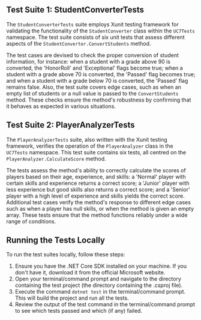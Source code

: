 <h2>Test Suite 1: StudentConverterTests</h2>
<p>
The <code>StudentConverterTests</code> suite employs Xunit testing framework for validating the functionality of the <code>StudentConverter</code> class within the <code>UC7Tests</code> namespace. The test suite consists of six unit tests that assess different aspects of the <code>StudentConverter.ConvertStudents</code> method.
</p>

<p>
The test cases are devised to check the proper conversion of student information, for instance: when a student with a grade above 90 is converted, the 'HonorRoll' and 'Exceptional' flags become true; when a student with a grade above 70 is converted, the 'Passed' flag becomes true; and when a student with a grade below 70 is converted, the 'Passed' flag remains false. Also, the test suite covers edge cases, such as when an empty list of students or a null value is passed to the <code>ConvertStudents</code> method. These checks ensure the method's robustness by confirming that it behaves as expected in various situations.
</p>

<h2>Test Suite 2: PlayerAnalyzerTests</h2>
<p>
The <code>PlayerAnalyzerTests</code> suite, also written with the Xunit testing framework, verifies the operation of the <code>PlayerAnalyzer</code> class in the <code>UC7Tests</code> namespace. This test suite contains six tests, all centred on the <code>PlayerAnalyzer.CalculateScore</code> method.
</p>

<p>
The tests assess the method's ability to correctly calculate the scores of players based on their age, experience, and skills: a 'Normal' player with certain skills and experience returns a correct score; a 'Junior' player with less experience but good skills also returns a correct score; and a 'Senior' player with a high level of experience and skills yields the correct score. Additional test cases verify the method's response to different edge cases such as when a player has null skills, or when the method is given an empty array. These tests ensure that the method functions reliably under a wide range of conditions.
</p>

<h2>Running the Tests Locally</h2>
<p>
To run the test suites locally, follow these steps:
</p>
<ol>
    <li>Ensure you have the .NET Core SDK installed on your machine. If you don't have it, download it from the official Microsoft website.</li>
    <li>Open your terminal/command prompt and navigate to the directory containing the test project (the directory containing the .csproj file).</li>
    <li>Execute the command <code>dotnet test</code> in the terminal/command prompt. This will build the project and run all the tests.</li>
    <li>Review the output of the test command in the terminal/command prompt to see which tests passed and which (if any) failed.</li>
</ol>
